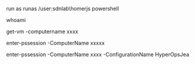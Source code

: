 run as 
runas /user:sdnlab\homerjs powershell

whoami


get-vm -computername xxxx


enter-pssession -ComputerName xxxxx

 enter-pssession -ComputerName xxxx -ConfigurationName HyperOpsJea
